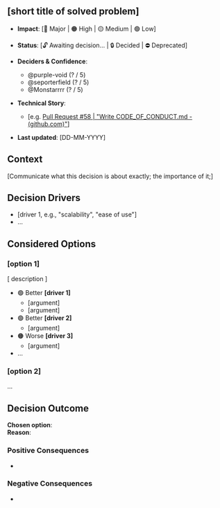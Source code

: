 ## [short title of solved problem]

- **Impact**: [🔴 Major | 🟠 High | 🟡 Medium | 🟢 Low]
- **Status**: [🔓 Awaiting decision... | 🔒 Decided | ⛔ Deprecated]
- **Deciders & Confidence**:

  - @purple-void (? / 5️)
  - @seporterfield (? / 5️)
  - @Monstarrrr (? / 5️)

- **Technical Story**: <!-- optional related URLs -->

  - [e.g. [Pull Request #58 | "Write CODE_OF_CONDUCT.md - (github.com)"](https://github.com/Monstarrrr/rebutify/pull/58)]

- **Last updated**: [DD-MM-YYYY]

## Context <!--optional -->

[Communicate what this decision is about exactly; the importance of it;]

## Decision Drivers

- [driver 1, e.g., "scalability", "ease of use"]
- ...

## Considered Options <!-- optional -->

### [option 1]

[ description ] <!-- optional -->

- :green_circle: Better **[driver 1]**
  - [argument]
  - [argument]
- :green_circle: Better **[driver 2]**
  - [argument]
- :orange_circle: Worse **[driver 3]**
  - [argument]
- … <!-- numbers of pros and cons can vary -->

### [option 2]

...

## Decision Outcome

**Chosen option**:  
**Reason**:

### Positive Consequences <!-- optional -->

-

### Negative Consequences <!-- optional -->

-

